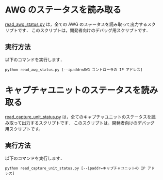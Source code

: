 # AWG のステータスを読み取る

[read_awg_status.py](./read_awg_status.py) は，全ての AWG のステータスを読み取って出力するスクリプトです．
このスクリプトは，開発者向けのデバッグ用スクリプトです．

## 実行方法

以下のコマンドを実行します．

```
python read_awg_status.py [--ipaddr=AWG コントローラの IP アドレス]
```

# キャプチャユニットのステータスを読み取る
[read_capture_unit_status.py](./read_capture_unit_status.py) は，全てのキャプチャユニットのステータスを読み取って出力するスクリプトです．
このスクリプトは，開発者向けのデバッグ用スクリプトです。

## 実行方法

以下のコマンドを実行します．

```
python read_capture_unit_status.py [--ipaddr=キャプチャユニットの IP アドレス]
```
